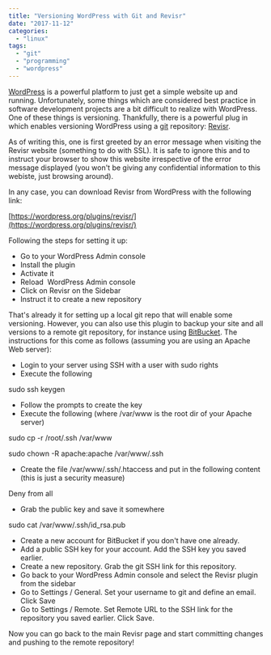 ```yaml
---
title: "Versioning WordPress with Git and Revisr"
date: "2017-11-12"
categories: 
  - "linux"
tags: 
  - "git"
  - "programming"
  - "wordpress"
---
```


[WordPress](https://wordpress.org/) is a powerful platform to just get a simple website up and running. Unfortunately, some things which are considered best practice in software development projects are a bit difficult to realize with WordPress. One of these things is versioning. Thankfully, there is a powerful plug in which enables versioning WordPress using a [git](https://git-scm.com/) repository: [Revisr](https://revisr.io/).

As of writing this, one is first greeted by an error message when visiting the Revisr website (something to do with SSL). It is safe to ignore this and to instruct your browser to show this website irrespective of the error message displayed (you won't be giving any confidential information to this webiste, just browsing around).

In any case, you can download Revisr from WordPress with the following link:

[https://wordpress.org/plugins/revisr/](https://wordpress.org/plugins/revisr/)

Following the steps for setting it up:

- Go to your WordPress Admin console
- Install the plugin
- Activate it
- Reload  WordPress Admin console
- Click on Revisr on the Sidebar
- Instruct it to create a new repository

That's already it for setting up a local git repo that will enable some versioning. However, you can also use this plugin to backup your site and all versions to a remote git repository, for instance using [BitBucket](https://bitbucket.org/). The instructions for this come as follows (assuming you are using an Apache Web server):

- Login to your server using SSH with a user with sudo rights
- Execute the following

sudo ssh keygen

- Follow the prompts to create the key
- Execute the following (where /var/www is the root dir of your Apache server)

sudo cp -r /root/.ssh /var/www

sudo chown -R apache:apache /var/www/.ssh

- Create the file /var/www/.ssh/.htaccess and put in the following content (this is just a security measure)

Deny from all

- Grab the public key and save it somewhere

sudo cat /var/www/.ssh/id\_rsa.pub

- Create a new account for BitBucket if you don't have one already.
- Add a public SSH key for your account. Add the SSH key you saved earlier.
- Create a new repository. Grab the git SSH link for this repository.
- Go back to your WordPress Admin console and select the Revisr plugin from the sidebar
- Go to Settings / General. Set your username to git and define an email. Click Save
- Go to Settings / Remote. Set Remote URL to the SSH link for the repository you saved earlier. Click Save.

Now you can go back to the main Revisr page and start committing changes and pushing to the remote repository!
